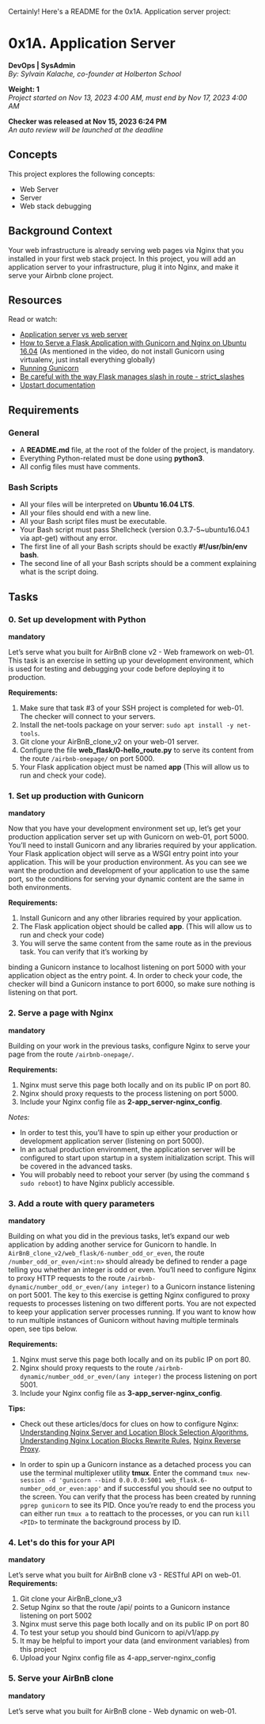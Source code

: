 Certainly! Here's a README for the 0x1A. Application server project:

# 0x1A. Application Server

**DevOps | SysAdmin**  
*By: Sylvain Kalache, co-founder at Holberton School*

**Weight: 1**  
*Project started on Nov 13, 2023 4:00 AM, must end by Nov 17, 2023 4:00 AM*

**Checker was released at Nov 15, 2023 6:24 PM**  
*An auto review will be launched at the deadline*

## Concepts
This project explores the following concepts:

- Web Server
- Server
- Web stack debugging

## Background Context
Your web infrastructure is already serving web pages via Nginx that you installed in your first web stack project. In this project, you will add an application server to your infrastructure, plug it into Nginx, and make it serve your Airbnb clone project.

## Resources
Read or watch:

- [Application server vs web server](https://www.nginx.com/resources/glossary/application-server-vs-web-server/)
- [How to Serve a Flask Application with Gunicorn and Nginx on Ubuntu 16.04](https://www.digitalocean.com/community/tutorials/how-to-serve-flask-applications-with-gunicorn-and-nginx-on-ubuntu-16-04) (As mentioned in the video, do not install Gunicorn using virtualenv, just install everything globally)
- [Running Gunicorn](http://docs.gunicorn.org/en/stable/run.html)
- [Be careful with the way Flask manages slash in route - strict_slashes](http://flask.pocoo.org/snippets/145/)
- [Upstart documentation](http://upstart.ubuntu.com/cookbook/)

## Requirements
### General
- A **README.md** file, at the root of the folder of the project, is mandatory.
- Everything Python-related must be done using **python3**.
- All config files must have comments.

### Bash Scripts
- All your files will be interpreted on **Ubuntu 16.04 LTS**.
- All your files should end with a new line.
- All your Bash script files must be executable.
- Your Bash script must pass Shellcheck (version 0.3.7-5~ubuntu16.04.1 via apt-get) without any error.
- The first line of all your Bash scripts should be exactly **#!/usr/bin/env bash**.
- The second line of all your Bash scripts should be a comment explaining what is the script doing.


## Tasks

### 0. Set up development with Python
**mandatory**

Let’s serve what you built for AirBnB clone v2 - Web framework on web-01. This task is an exercise in setting up your development environment, which is used for testing and debugging your code before deploying it to production.

**Requirements:**
1. Make sure that task #3 of your SSH project is completed for web-01. The checker will connect to your servers.
2. Install the net-tools package on your server: `sudo apt install -y net-tools`.
3. Git clone your AirBnB_clone_v2 on your web-01 server.
4. Configure the file **web_flask/0-hello_route.py** to serve its content from the route `/airbnb-onepage/` on port 5000.
5. Your Flask application object must be named **app** (This will allow us to run and check your code).



### 1. Set up production with Gunicorn
**mandatory**

Now that you have your development environment set up, let’s get your production application server set up with Gunicorn on web-01, port 5000. You’ll need to install Gunicorn and any libraries required by your application. Your Flask application object will serve as a WSGI entry point into your application. This will be your production environment. As you can see we want the production and development of your application to use the same port, so the conditions for serving your dynamic content are the same in both environments.

**Requirements:**
1. Install Gunicorn and any other libraries required by your application.
2. The Flask application object should be called **app**. (This will allow us to run and check your code)
3. You will serve the same content from the same route as in the previous task. You can verify that it’s working by

 binding a Gunicorn instance to localhost listening on port 5000 with your application object as the entry point.
4. In order to check your code, the checker will bind a Gunicorn instance to port 6000, so make sure nothing is listening on that port.



### 2. Serve a page with Nginx
**mandatory**

Building on your work in the previous tasks, configure Nginx to serve your page from the route `/airbnb-onepage/`.

**Requirements:**
1. Nginx must serve this page both locally and on its public IP on port 80.
2. Nginx should proxy requests to the process listening on port 5000.
3. Include your Nginx config file as **2-app_server-nginx_config**.

*Notes:*
- In order to test this, you’ll have to spin up either your production or development application server (listening on port 5000).
- In an actual production environment, the application server will be configured to start upon startup in a system initialization script. This will be covered in the advanced tasks.
- You will probably need to reboot your server (by using the command `$ sudo reboot`) to have Nginx publicly accessible.



### 3. Add a route with query parameters
**mandatory**

Building on what you did in the previous tasks, let’s expand our web application by adding another service for Gunicorn to handle. In `AirBnB_clone_v2/web_flask/6-number_odd_or_even`, the route `/number_odd_or_even/<int:n>` should already be defined to render a page telling you whether an integer is odd or even. You’ll need to configure Nginx to proxy HTTP requests to the route `/airbnb-dynamic/number_odd_or_even/(any integer)` to a Gunicorn instance listening on port 5001. The key to this exercise is getting Nginx configured to proxy requests to processes listening on two different ports. You are not expected to keep your application server processes running. If you want to know how to run multiple instances of Gunicorn without having multiple terminals open, see tips below.

**Requirements:**
1. Nginx must serve this page both locally and on its public IP on port 80.
2. Nginx should proxy requests to the route `/airbnb-dynamic/number_odd_or_even/(any integer)` the process listening on port 5001.
3. Include your Nginx config file as **3-app_server-nginx_config**.

**Tips:**
- Check out these articles/docs for clues on how to configure Nginx: [Understanding Nginx Server and Location Block Selection Algorithms](https://www.digitalocean.com/community/tutorials/understanding-nginx-server-and-location-block-selection-algorithms), [Understanding Nginx Location Blocks Rewrite Rules](https://www.digitalocean.com/community/tutorials/understanding-nginx-location-blocks-rewrite-rules), [Nginx Reverse Proxy](https://www.digitalocean.com/community/tutorials/how-to-set-up-nginx-reverse-proxy).

- In order to spin up a Gunicorn instance as a detached process you can use the terminal multiplexer utility **tmux**. Enter the command `tmux new-session -d 'gunicorn --bind 0.0.0.0:5001 web_flask.6-number_odd_or_even:app'` and if successful you should see no output to the screen. You can verify that the process has been created by running `pgrep gunicorn` to see its PID. Once you’re ready to end the process you can either run `tmux a` to reattach to the processes, or you can run `kill <PID>` to terminate the background process by ID.

### 4. Let's do this for your API
**mandatory**

Let’s serve what you built for AirBnB clone v3 - RESTful API on web-01.
**Requirements:**
1. Git clone your AirBnB_clone_v3
2. Setup Nginx so that the route /api/ points to a Gunicorn instance listening on port 5002
3. Nginx must serve this page both locally and on its public IP on port 80 
4. To test your setup you should bind Gunicorn to api/v1/app.py 
5. It may be helpful to import your data (and environment variables) from this project 
6. Upload your Nginx config file as 4-app_server-nginx_config

### 5. Serve your AirBnB clone
**mandatory**

Let’s serve what you built for AirBnB clone - Web dynamic on web-01.

